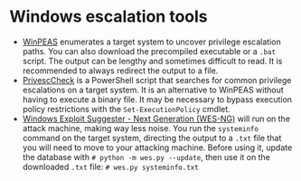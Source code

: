# Windows escalation tools

* [WinPEAS](https://github.com/carlospolop/PEASS-ng/tree/master/winPEAS) enumerates a target system to uncover privilege escalation paths. You can also download the precompiled 
executable or a `.bat` script. The output can be lengthy and sometimes difficult to read. It is recommended to always 
redirect the output to a file.
* [PrivescCheck](https://github.com/itm4n/PrivescCheck) is a PowerShell script that searches for common privilege escalations on a target system. 
It is an alternative to WinPEAS without having to execute a binary file. It may be necessary to bypass execution 
policy restrictions with the `Set-ExecutionPolicy` cmdlet.
* [Windows Exploit Suggester - Next Generation (WES-NG)](https://github.com/bitsadmin/wesng) will run on the attack 
machine, making way less noise. You run the `systeminfo` command on the target system, directing the output to a 
`.txt` file that you will need to move to your attacking machine. Before using it, update the database with 
`# python -m wes.py --update`, then use it on the downloaded `.txt` file: `# wes.py systeminfo.txt`